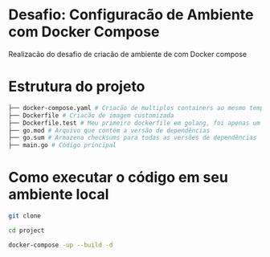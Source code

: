 # Desafio: Configuracão de Ambiente com Docker Compose

Realizacão do desafio de criacão de ambiente de com Docker compose

# Estrutura do projeto

```sh
├── docker-compose.yaml # Criacão de multiplos containers ao mesmo tempo
├── Dockerfile # Criacão de imagem customizada
├── Dockerfile.test # Meu primeiro dockerfile em golang, foi apenas um teste, deixei aqui para comparar no futuro
├── go.mod # Arquivo que contém a versão de dependências
├── go.sum # Armazena checksums para todas as versões de dependências
├── main.go # Código principal
```

# Como executar o código em seu ambiente local

```sh
git clone

cd project

docker-compose -up --build -d
```
